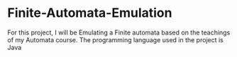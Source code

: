 # Finite-Automata-Emulation
For this project, I will be Emulating a Finite automata based on the teachings of my Automata course. The programming language used in the project is Java

